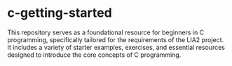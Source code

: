 # c-getting-started
This repository serves as a foundational resource for beginners in C programming, specifically tailored for the requirements of the LIA2 project. It includes a variety of starter examples, exercises, and essential resources designed to introduce the core concepts of C programming. 
